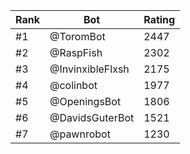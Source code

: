 Rank|Bot|Rating
---|---|---
#1|@ToromBot|2447
#2|@RaspFish|2302
#3|@InvinxibleFlxsh|2175
#4|@colinbot|1977
#5|@OpeningsBot|1806
#6|@DavidsGuterBot|1521
#7|@pawnrobot|1230
